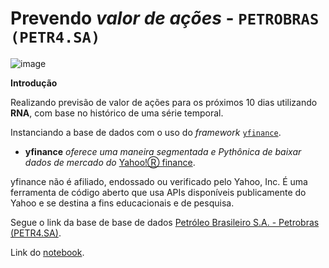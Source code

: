 # Prevendo _valor de ações_ - `PETROBRAS (PETR4.SA)`

![image](https://user-images.githubusercontent.com/63373520/147947928-e231b4b1-ed66-4bd5-9392-f1189c407719.png)


**Introdução**

Realizando previsão de valor de ações para os próximos 10 dias utilizando **RNA**, com base no histórico de uma série temporal.

Instanciando a base de dados com o uso do _framework_ [`yfinance`](https://pypi.org/project/yfinance/).
 - **yfinance** _oferece uma maneira segmentada e Pythônica de baixar dados de mercado do_ [Yahoo!Ⓡ finance](https://finance.yahoo.com/).

yfinance não é afiliado, endossado ou verificado pelo Yahoo, Inc. É uma ferramenta de código aberto que usa APIs disponíveis publicamente do Yahoo e se destina a fins educacionais e de pesquisa.
 
Segue o link da base de base de dados [Petróleo Brasileiro S.A. - Petrobras (PETR4.SA)](https://br.financas.yahoo.com/quote/PETR4.SA?p=PETR4.SA&.tsrc=fin-srch).

Link do [notebook](https://colab.research.google.com/drive/1B_7we1WDH35cIgpg3A70wUU_xH9zX558#scrollTo=I0m-HQjNy9Z7).
